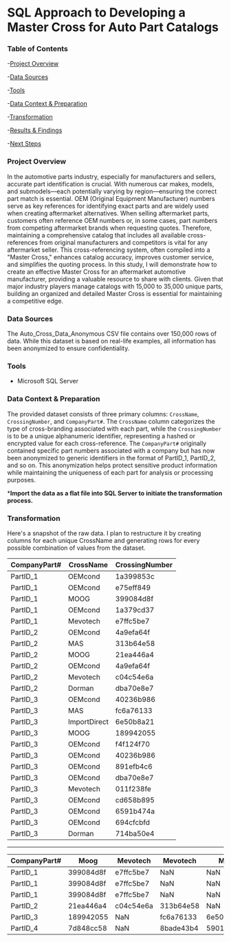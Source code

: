 # SQL Approach to Developing a Master Cross for Auto Part Catalogs

### Table of Contents

-[Project Overview](#project-overview)

-[Data Sources](#data-sources)

-[Tools](#tools)

-[Data Context & Preparation](#data-context--preparation)

-[Transformation](#transformation)

-[Results & Findings](#results--findings)

-[Next Steps](#next-steps)

### Project Overview

In the automotive parts industry, especially for manufacturers and sellers, accurate part identification is crucial. With numerous car makes, models, and submodels—each potentially varying by region—ensuring the correct part match is essential. OEM (Original Equipment Manufacturer) numbers serve as key references for identifying exact parts and are widely used when creating aftermarket alternatives. When selling aftermarket parts, customers often reference OEM numbers or, in some cases, part numbers from competing aftermarket brands when requesting quotes. Therefore, maintaining a comprehensive catalog that includes all available cross-references from original manufacturers and competitors is vital for any aftermarket seller. This cross-referencing system, often compiled into a "Master Cross," enhances catalog accuracy, improves customer service, and simplifies the quoting process. In this study, I will demonstrate how to create an effective Master Cross for an aftermarket automotive manufacturer, providing a valuable resource to share with clients. Given that major industry players manage catalogs with 15,000 to 35,000 unique parts, building an organized and detailed Master Cross is essential for maintaining a competitive edge.

### Data Sources

The Auto_Cross_Data_Anonymous CSV file contains over 150,000 rows of data. While this dataset is based on real-life examples, all information has been anonymized to ensure confidentiality.

### Tools

- Microsoft SQL Server

### Data Context & Preparation

The provided dataset consists of three primary columns: `CrossName`, `CrossingNumber`, and `CompanyPart#`. The `CrossName` column categorizes the type of cross-branding associated with each part, while the `CrossingNumber` is to be a unique alphanumeric identifier,  representing a hashed or encrypted value for each cross-reference. The `CompanyPart#` originally contained specific part numbers associated with a company but has now been anonymized to generic identifiers in the format of PartID_1, PartID_2, and so on. This anonymization helps protect sensitive product information while maintaining the uniqueness of each part for analysis or processing purposes.

***Import the data as a flat file into SQL Server to initiate the transformation process.**

### Transformation

Here's a snapshot of the raw data. I plan to restructure it by creating columns for each unique CrossName and generating rows for every possible combination of values from the dataset.

| CompanyPart# | CrossName         | CrossingNumber |
|-------------|------------------|----------------|
| PartID_1    | OEMcond          | 1a399853c      |
| PartID_1    | OEMcond          | e75eff849      |
| PartID_1    | MOOG | 399084d8f      |
| PartID_1    | OEMcond          | 1a379cd37      |
| PartID_1    | Mevotech | e7ffc5be7      |
| PartID_2    | OEMcond          | 4a9efa64f      |
| PartID_2    | MAS | 313b64e58      |
| PartID_2    | MOOG | 21ea446a4      |
| PartID_2    | OEMcond          | 4a9efa64f      |
| PartID_2    | Mevotech | c04c54e6a      |
| PartID_2    | Dorman | dba70e8e7      |
| PartID_3    | OEMcond          | 40236b986      |
| PartID_3    | MAS  | fc6a76133      |
| PartID_3    | ImportDirect  | 6e50b8a21      |
| PartID_3    | MOOG | 189942055      |
| PartID_3    | OEMcond          | f4f124f70      |
| PartID_3    | OEMcond          | 40236b986      |
| PartID_3    | OEMcond          | 891efb4c6      |
| PartID_3    | OEMcond          | dba70e8e7      |
| PartID_3    | Mevotech | 011f238fe      |
| PartID_3    | OEMcond          | cd658b895      |
| PartID_3    | OEMcond          | 6591b474a      |
| PartID_3    | OEMcond          | 694cfcbfd      |
| PartID_3    | Dorman | 714ba50e4      |

---

| CompanyPart# | Moog | Mevotech | Mevotech | Mas | OEMcond                                       |
|--------------|------------------|-------------------|------------------|------------------|----------------------------------------------|
| PartID_1     | 399084d8f         | e7ffc5be7         | NaN              | NaN              | 1a399853c                                    |
| PartID_1     | 399084d8f         | e7ffc5be7         | NaN              | NaN              | e75eff849                                    |
| PartID_1     | 399084d8f         | e7ffc5be7         | NaN              | NaN              | 1a379cd37                                    |
| PartID_2     | 21ea446a4         | c04c54e6a         | 313b64e58        | NaN              | 4a9efa64f                                    |
| PartID_3     | 189942055         | NaN               | fc6a76133        | 6e50b8a21        | 40236b986                                    |
| PartID_4     | 7d848cc58         | NaN               | 8bade43b4        | 5901f87bf        | 8f47b0f9a                                    |


